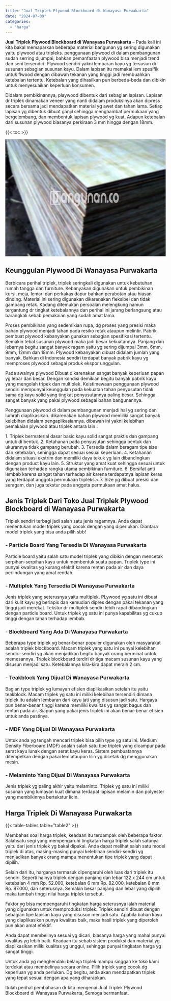 ```yaml
---
title: "Jual Triplek Plywood Blockboard di Wanayasa Purwakarta"
date: "2024-07-09"
categories: 
  - "harga"
---
```


**Jual Triplek Plywood Blockboard di Wanayasa Purwakarta** – Pada kali ini kita bakal memaparkan beberapa material bangunan yg sering digunakan yaitu plywood atau tripleks. penggunaan plywood di dalam pembangunan sudah serring dijumpai, bahkan pemanfaatan plywood bisa menjadi trend dan seni tersendiri. Plywood sendiri yakni lembaran kayu yg tersusun dr susunan sebagian susunan kayu. Dalam lapisan itu memakai lem spesifik untuk flwood dengan dibawah tekanan yang tinggi jadi membuahkan ketebalan tertentu. Ketebalan yang dihasilkan pun berbeda-beda dan dibikin untuk menyesuaikan keperluan konsumen.

Didalam pembikinannya, playwood dibentuk dari sebagian lapisan. Lapisan dr triplek dinamakan veneer yang nanti didalam produksinya akan dipress secara bersama jadi mendapatkan material yg awet dan tahan lama. Setiap lapisan yg dibentuk dibuat ganjil sehingga menghambat permukaan yang bergelombang, dan membentuk lapisan plywood yg kuat. Adapun ketebalan dari susunan plywood biasanya perkiraan 3 mm hingga dengan 18mm.

{{< toc >}}

![Jual Triplek Plywood Blockboard di Wanayasa Purwakarta](/images/jual-triplek-murah-40.png)

## Keunggulan Plywood Di Wanayasa Purwakarta

Berbicara perihal triplek, triplek seringkali digunakan untuk kebutuhan rumah tangga dan furniture. Kebanyakan digunakan untuk pembikinan kursi, meja, lemari dan perkakas dapur bahkan perabotan atau hiasan dinding. Material ini sering digunakan dikarenakan fleksibel dan tidak gampang retak. Kadang ditemukan persoalan melengkung namun tergantung dr tingkat ketebalannya dan perihal ini jarang berlangsung atau barangkali sebab pemakaian yang sudah amat lama.

Proses pembikinan yang sedemikian rupa, dg proses yang presisi maka bahan plywood menjadi tahan pada resiko retak ataupun melintir. Pabrik pembuat plywood kebanyakan gunakan sebagian spesifikasi tertentu. Semakin tebal susunan plywood maka jadi besar kekuatannya. Panjang dan lebarnya begitu sangat banyak ragam yaitu yg sering dijumpai 3mm, 6mm, 9mm, 12mm dan 18mm. Plywood kebanyakan dibuat didalam jumlah yang banyak. Bahkan di Indonesia sendiri terdapat banyak pabrik kayu yg memproses plywood sebagai produk ekspor unggulan.

Pada awalnya plywood Dibuat dikarenakan sangat banyak keperluan papan yg lebar dan besar. Dengan kondisi demikian begitu banyak pabrik kayu yang mengolah tripek dan multiplek. Keistimewaan penggunaan plywood sendiri mempunyai keunggulan pada kekuatan tahan penyusutan tidak sama dg kayu solid yang tingkat penyusutannya paling besar. Sehingga sangat banyak yang pakai plywood sebagai bahan bangunannya.

Penggunaan plywood di dalam pembangunan menjadi hal yg sering dan lumrah diaplikasikan. dikarenakan bahan plywood memiliki sangat banyak kelebihan didalam pengaplikasiannya. dibawah ini yakni kelebihan pemakaian plywood atau triplek antara lain :

1\. Triplek bermaterial dasar basic kayu solid sangat praktis dan gampang untuk di bentuk. 2. Ketahanan pada penyusutan sehingga bentuk dan ukurannya tidak gampang berubah. 3. Tersedia dalam beragam tipe size dan ketebalan, sehingga dapat sesuai sesuai keperluan. 4. Ketahanan didalam situasi ekstrim dan memiliki daya tekuk yg lain dibandingkan dengan product kayu lain. 5. Struktur yang amat kuat sehingga sesuai untuk digunakan terhadap rangka utama pembikinan furniture. 6. Bersifat anti lembab karena sangat tahan terhadap air karena terdapatnya lapisan keras yang terdapat anggota permukaan tripleks.< 7. Size yg dibuat presisi dan seragam, dan juga tekstur pada anggota permukaan amat halus.

## Jenis Triplek Dari Toko Jual Triplek Plywood Blockboard di Wanayasa Purwakarta

Triplek sendiri terbagi jadi salah satu jenis ragamnya. Anda dapat menentukan model triplek yang cocok dengan yang diperlukan. Diantara model triplek yang bisa anda pilih sbb!

### \- Particle Board Yang Tersedia Di Wanayasa Purwakarta

Particle board yaitu salah satu model triplek yang dibikin dengan mencetak serpihan-serpihan kayu untuk membentuk suatu papan. Triplek type ini punyai kwalitas yg kurang efektif karena rentan pada air dan daya perlindungan yang amat rendah.

### \- Multiplek Yang Tersedia Di Wanayasa Purwakarta

Jenis triplek yang seterusnya yaitu multiplek. PLywood yg satu ini dibuat dari kulit kayu yg berlapis dan kemudian dipres dengan pakai tekanan yang tinggi jadi merekat. Tekstur dr multiplek sendiri lebih rapat dibandingkan dengan particle board. Untuk triplek yg satu ini punya kapabilitas yg cukup tinggi dengan tahan terhadap lembab.

### \- Blockboard Yang Ada Di Wanayasa Purwakarta

Beberapa type triplek yg benar-benar populer digunakan oleh masyarakat adalah triplek blockboard. Macam triplek yang satu ini punyai kelebihan sendiri-sendiri yg akan menjadikan begitu banyak orang berminat untuk memesannya. Triplek blockboard terdiri dr tiga macam susunan kayu yang disusun menjadi satu. Ketebalannya kira-kira dapat meraih 2 cm.

### \- Teakblock Yang Dijual Di Wanayasa Purwakarta

Bagian type triplek yg lumayan efisien diaplikasikan setelah itu yaitu teakblock. Macam triplek yg satu ini miliki kelebihan tersendiri dimana triplek itu adalah lembaran dari kayu jati yang disusun jadi satu. Hargaya pun benar-benar tinggi karena memiliki kwalitas yg sangat bagus dan rentan pada air. Siapun yang pakai jenis triplek ini akan benar-benar efisien untuk anda pastinya.

### \- MDF Yang Dijual Di Wanayasa Purwakarta

Untuk anda yg tengah mencari triplek bisa pilih type yg satu ini. Medium Density Fiberboard (MDF) adalah salah satu tipe triplek yang dicampur pada serat kayu lunak dengan serat kayu keras. Sistem pembuatannya ditempelkan dengan pakai lem ataupun lilin yg dicetak dg menggunakan mesin.

### \- Melaminto Yang Dijual Di Wanayasa Purwakarta

Jenis triplek yg paling akhir yaitu melaminto. Triplek yg satu ini miliki susunan yang lumayan kuat dimana terdapat lapisan melamin dan polyester yang membikinnya bertekstur licin.

## Harga Triplek Di Wanayasa Purwakarta

{{< table-tables table="table2" >}}

Membahas soal harga triplek, keadaan itu terdampak oleh beberapa faktor. Salahsatu segi yang mempengaruhi tingkatan harga triplek salah satunya yaitu dari jenis triplek yg bakal dipakai. Anda dapat melihat salah satu model triplek di atas, masing-masing punyai kelebihan sendiri-sendiri yg menjadikan banyak orang mampu menentukan tipe triplek yang dapat dipilih.

Selain dari itu, harganya termasuk dipengaruhi oleh luas dari triplek itu sendiri. Seperti halnya triplek dengan panjang dan lebar 122 x 244 cm untuk ketebalan 4 mm Rp. 52.000, ketebalan 6 mm Rp. 82.000, ketebalan 8 mm Rp. 87.000, dan seterusnya. Semakin besar panjang dan lebar yang dipilih maka tambah tinggi nilai harga triplek tersebut.

Faktor yg bisa mempengaruhi tingkatan harga seterusnya ialah material yang digunakan untuk memproduksi triplek. Triplek sendiri dibuat dengan sebagian tipe lapisan kayu yang disusun menjadi satu. Apabila bahan kayu yang diaplikasikan punya kwalitas baik, maka hasil triplek yang diperoleh pun akan amat efektif.

Anda dapat membelinya sesuai yg dicari, biasanya harga yang mahal punyai kwalitas yg lebih baik. Keadaan itu sebab sistem produksi dan material yg diaplikasikan miliki kualitas yg unggul, sehingga punyai tingkatan harga yg sangat tinggi.

Untuk anda yg menghendaki belanja triplek mampu singgah ke toko kami terdekat atau membelinya secara online. Pilih triplek yang cocok dg keperluan yg anda perlukan. Dg begitu, anda akan mendapatkan triplek yang tepat sesuai dengan apa yang diharapkan.

Itulah perihal pembahasan dr kita mengenai Jual Triplek Plywood Blockboard di Wanayasa Purwakarta, Semoga bermanfaat.
